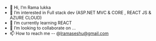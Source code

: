- 👋 Hi, I’m Rama lukka
- 👀 I’m interested in Full stack dev (ASP.NET MVC & CORE , REACT JS & AZURE CLOUD)
- 🌱 I’m currently learning REACT
- 💞️ I’m looking to collaborate on ...
- 📫 How to reach me  -- @lramaseshu@gmail.com

<!---
lordgovinda/lordgovinda is a ✨ special ✨ repository because its `README.md` (this file) appears on your GitHub profile.
You can click the Preview link to take a look at your changes.
--->
